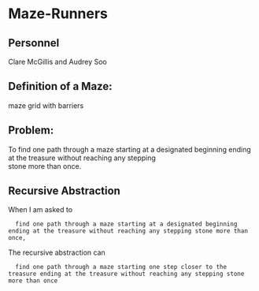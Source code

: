 # Maze-Runners
## Personnel
   Clare McGillis and Audrey Soo

## Definition of a Maze:
   maze grid with barriers
   
## Problem:
   To find one path through a maze starting at a designated beginning ending at the treasure without reaching any stepping       
   stone more than once.
  
## Recursive Abstraction
   When I am asked to 
   
      find one path through a maze starting at a designated beginning ending at the treasure without reaching any stepping stone more than once,
      
   The recursive abstraction can
   
      find one path through a maze starting one step closer to the treasure ending at the treasure without reaching any stepping stone more than once
